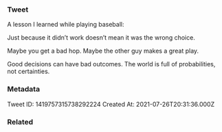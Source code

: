 ### Tweet
A lesson I learned while playing baseball:

Just because it didn’t work doesn’t mean it was the wrong choice.

Maybe you get a bad hop. Maybe the other guy makes a great play.

Good decisions can have bad outcomes. The world is full of probabilities, not certainties.

### Metadata
Tweet ID: 1419757315738292224
Created At: 2021-07-26T20:31:36.000Z

### Related

